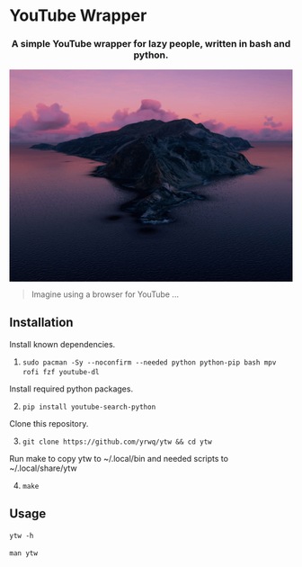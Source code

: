 # YouTube Wrapper


<div align="center">

### A simple YouTube wrapper for lazy people, written in bash and python.

<img src=".assets/preview.gif" align="center">

</div>

> Imagine using a browser for YouTube ...


## Installation

Install known dependencies.

1. `sudo pacman -Sy --noconfirm --needed python python-pip bash mpv rofi fzf youtube-dl`

Install required python packages.

2. `pip install youtube-search-python`

Clone this repository.

3. `git clone https://github.com/yrwq/ytw && cd ytw`

Run make to copy ytw to ~/.local/bin and needed scripts to ~/.local/share/ytw

4. `make`

## Usage

`ytw -h`

`man ytw`
